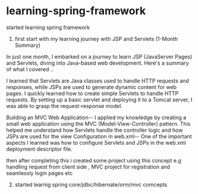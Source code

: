 # learning-spring-framework
started learning spring framework 

1. first start with my learning journey with JSP and Servlets (1-Month Summary)

In just one month, I embarked on a journey to learn JSP (JavaServer Pages) and Servlets, diving into Java-based web development. Here's a summary of what I covered ..

I learned that Servlets are Java classes used to handle HTTP requests and responses, while JSPs are used to generate dynamic content for web pages.
I quickly learned how to create simple Servlets to handle HTTP requests. By setting up a basic servlet and deploying it to a Tomcat server, I was able to grasp the request-response model.

Building an MVC Web Application--
I applied my knowledge by creating a small web application using the MVC (Model-View-Controller) pattern. This helped me understand how Servlets handle the controller logic and how JSPs are used for the view
Configuration in web.xml--
One of the important aspects I learned was how to configure Servlets and JSPs in the web.xml deployment descriptor file.

then after completing this i created some project using this concept e.g handling request from client side , MVC project for registration and seamlessly login pages etc

2. started learnig spring core/jdbc/hibernate/orm/mvc comcepts
